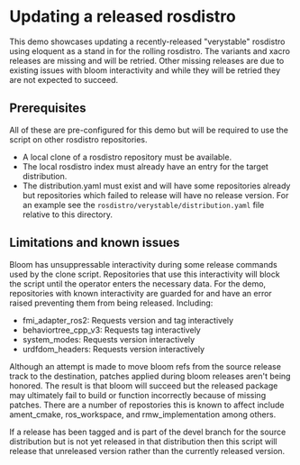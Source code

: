 # Updating a released rosdistro

This demo showcases updating a recently-released "verystable" rosdistro using eloquent as a stand in for the rolling rosdistro.
The variants and xacro releases are missing and will be retried.
Other missing releases are due to existing issues with bloom interactivity and while they will be retried they are not expected to succeed.

## Prerequisites

All of these are pre-configured for this demo but will be required to use the script on other rosdistro repositories.

* A local clone of a rosdistro repository must be available.
* The local rosdistro index must already have an entry for the target distribution.
* The distribution.yaml must exist and will have some repositories already but repositories which failed to release will have no release version.
  For an example see the `rosdistro/verystable/distribution.yaml` file relative to this directory.

## Limitations and known issues

Bloom has unsuppressable interactivity during some release commands used by the clone script.
Repositories that use this interactivity will block the script until the operator enters the necessary data.
For the demo, repositories with known interactivity are guarded for and have an error raised preventing them from being released.
Including:

* fmi_adapter_ros2: Requests version and tag interactively
* behaviortree_cpp_v3: Requests tag interactively
* system_modes: Requests version interactively
* urdfdom_headers: Requests version interactively

Although an attempt is made to move bloom refs from the source release track to the destination, patches applied during bloom releases aren't being honored.
The result is that bloom will succeed but the released package may ultimately fail to build or function incorrectly because of missing patches.
There are a number of repostories this is known to affect include ament_cmake, ros_workspace, and rmw_implementation among others. 

If a release has been tagged and is part of the devel branch for the source distribution but is not yet released in that distribution then this script will release that unreleased version rather than the currently released version.

